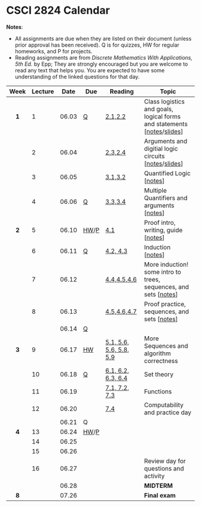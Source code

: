 # CSCI 2824 Calendar

**Notes**:
- All assignments are due when they are listed on their document (unless prior approval has been received). Q is for quizzes, HW for regular homeworks, and P for projects.
- Reading assignments are from _Discrete Mathematics With Applications, 5th Ed._ by Epp; They are strongly encouraged but you are welcome to read any text that helps you. You are expected to have some understanding of the linked questions for that day. 

| Week   | Lecture | Date         | Due |Reading        |                   Topic             	    | 
|:------:|---|:------------:| ----|---------------| ------------------------------------------|
| **1**      | 1 | 06.03        | [Q](https://canvas.colorado.edu/courses/49984/quizzes/63928)  | [2.1,2.2](https://github.com/jmbhughes/CSCI2824-Discrete-Structures/blob/master/questions/lecture01.md)         | Class logistics and goals, logical forms and statements [[notes](https://github.com/jmbhughes/CSCI2824-Discrete-Structures/blob/master/notes/lecture01.pdf)/[slides](https://github.com/jmbhughes/CSCI2824-Discrete-Structures/blob/master/slides/lecture01.pdf)]    |
|        | 2 | 06.04        |    |[2.3,2.4](https://github.com/jmbhughes/CSCI2824-Discrete-Structures/blob/master/questions/lecture02.md)         | Arguments and digitial logic circuits	[[notes](https://github.com/jmbhughes/CSCI2824-Discrete-Structures/blob/master/notes/lecture02.pdf)/[slides](https://github.com/jmbhughes/CSCI2824-Discrete-Structures/blob/master/slides/lecture02.pdf)]				  | 
|        | 3 | 06.05        |  |[3.1,3.2](https://github.com/jmbhughes/CSCI2824-Discrete-Structures/blob/master/questions/lecture03.md)         | Quantified Logic 	[[notes](https://github.com/jmbhughes/CSCI2824-Discrete-Structures/blob/master/notes/lecture03.pdf)]	     |
|        | 4 | 06.06        |   [Q](https://canvas.colorado.edu/courses/49984/quizzes/64544)  |[3.3,3.4](https://github.com/jmbhughes/CSCI2824-Discrete-Structures/blob/master/questions/lecture04.md)         | Multiple Quantifiers and arguments  [[notes](https://github.com/jmbhughes/CSCI2824-Discrete-Structures/blob/master/notes/lecture04.pdf)] 			               |
| **2**      | 5 | 06.10        | [HW](https://github.com/jmbhughes/CSCI2824-Discrete-Structures/blob/master/homework/hw1.pdf)/[P](https://github.com/jmbhughes/CSCI2824-Discrete-Structures/blob/master/homework/project1.pdf)  |[4.1](https://github.com/jmbhughes/CSCI2824-Discrete-Structures/blob/master/questions/lecture05.md)             | Proof intro, writing, guide [[notes](notes/lecture05.pdf)]   	         |
|        | 6 | 06.11        | [Q](https://canvas.colorado.edu/courses/49984/quizzes/64939)| [4.2, 4.3](https://github.com/jmbhughes/CSCI2824-Discrete-Structures/blob/master/questions/lecture06.md) | Induction [[notes](notes/lecture06.pdf)]
|        | 7 | 06.12        | | [4.4,4.5,4.6](https://github.com/jmbhughes/CSCI2824-Discrete-Structures/blob/master/questions/lecture07.md)| More induction! some intro to trees, sequences, and sets [[notes](notes/lecture07.pdf)] 
|        | 8 | 06.13        | | [4.5,4.6,4.7](https://github.com/jmbhughes/CSCI2824-Discrete-Structures/blob/master/questions/lecture08.md) | Proof practice, sequences, and sets [[notes](notes/lecture08.pdf)]
|        |    | 06.14       | [Q](https://canvas.colorado.edu/courses/49984/quizzes/64940)
| **3**      |  9 | 06.17        | [HW](https://www.overleaf.com/read/cxzsjxxwhvgg) | [5.1, 5.6, 5.6, 5.8, 5.9](questions/lecture09.md) | More Sequences and algorithm correctness  | 
|        | 10 | 06.18        | [Q](https://canvas.colorado.edu/courses/49984/quizzes/66958) |[6.1, 6.2, 6.3, 6.4](questions/lecture10.md) | Set theory |
|        | 11 | 06.19        |   | [7.1, 7.2, 7.3](questions/lecture11.md) | Functions  |
|        | 12 | 06.20        |   | [7.4](questions/lecture12.md) | Computability and practice day | 
|        |    | 06.21        | Q | | |
| **4**  | 13 | 06.24        | [HW](https://www.overleaf.com/read/gzrhrggvggwb)/[P](homework/project3.pdf) | | |
|        | 14 | 06.25        |      | | |
|        | 15 | 06.26        |      | | |
|        | 16 | 06.27        |      | | Review day for questions and activity|
|        |    | 06.28        |      | | **MIDTERM**        |
|  **8**     |  | 07.26        |    |                |     **Final exam**      |    
